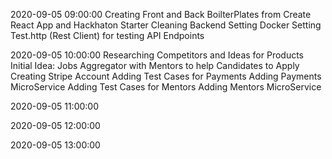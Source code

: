 2020-09-05 09:00:00 
Creating Front and Back BoilterPlates from Create React App and Hackhaton Starter
Cleaning Backend
Setting Docker
Setting Test.http (Rest Client) for testing API Endpoints

2020-09-05 10:00:00 
Researching Competitors and Ideas for Products
Initial Idea: Jobs Aggregator with Mentors to help Candidates to Apply
Creating Stripe Account
Adding Test Cases for Payments
Adding Payments MicroService
Adding Test Cases for Mentors
Adding Mentors MicroService

2020-09-05 11:00:00 




2020-09-05 12:00:00 











2020-09-05 13:00:00 







